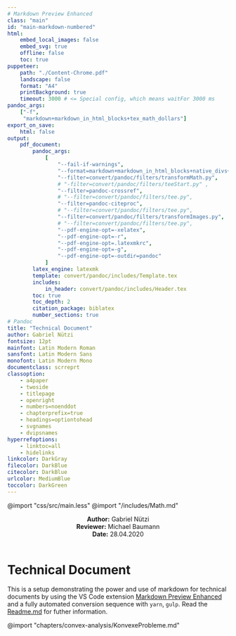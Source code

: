 ```yaml
---
# Markdown Preview Enhanced
class: "main"
id: "main-markdown-numbered"
html:
    embed_local_images: false
    embed_svg: true
    offline: false
    toc: true
puppeteer:
    path: "./Content-Chrome.pdf"
    landscape: false
    format: "A4"
    printBackground: true
    timeout: 3000 # <= Special config, which means waitFor 3000 ms
pandoc_args: 
    ["-f",
     "markdown+markdown_in_html_blocks+tex_math_dollars"]
export_on_save:
    html: false
output:
    pdf_document:
        pandoc_args:
            [
                "--fail-if-warnings",
                "--format=markdown+markdown_in_html_blocks+native_divs+raw_tex+tex_math_dollars",
                "--filter=convert/pandoc/filters/transformMath.py",
                # "-filter=convert/pandoc/filters/teeStart.py" ,
                "--filter=pandoc-crossref",
                # "--filter=convert/pandoc/filters/tee.py",
                "--filter=pandoc-citeproc",
                # "--filter=convert/pandoc/filters/tee.py",
                "--filter=convert/pandoc/filters/transformImages.py",
                # "--filter=convert/pandoc/filters/tee.py",
                "--pdf-engine-opt=-xelatex",
                "--pdf-engine-opt=-r",
                "--pdf-engine-opt=.latexmkrc",
                "--pdf-engine-opt=-g",
                "--pdf-engine-opt=-outdir=pandoc"
            ]
        latex_engine: latexmk
        template: convert/pandoc/includes/Template.tex
        includes:
            in_header: convert/pandoc/includes/Header.tex
        toc: true
        toc_depth: 2
        citation_package: biblatex
        number_sections: true  
# Pandoc
title: "Technical Document"
author: Gabriel Nützi
fontsize: 12pt
mainfont: Latin Modern Roman
sansfont: Latin Modern Sans
monofont: Latin Modern Mono
documentclass: scrreprt
classoption:
    - a4paper
    - twoside
    - titlepage
    - openright
    - numbers=noenddot
    - chapterprefix=true
    - headings=optiontohead
    - svgnames
    - dvipsnames
hyperrefoptions:
    - linktoc=all
    - hidelinks
linkcolor: DarkGray
filecolor: DarkBlue
citecolor: DarkBlue
urlcolor: MediumBlue
toccolor: DarkGreen
---
```


@import "css/src/main.less"
@import "/includes/Math.md"

<header>
<p><strong>Author:</strong> Gabriel Nützi<br>
<strong>Reviewer:</strong> Michael Baumann<br>
<strong>Date:</strong> 28.04.2020
</p>
</header>

# Technical Document

This is a setup demonstrating the power and use of markdown for technical documents by using
the VS Code extension [Markdown Preview Enhanced](https://shd101wyy.github.io/markdown-preview-enhanced) and a fully automated conversion sequence with `yarn`, `gulp`.
Read the [Readme.md](https://github.com/gabyx/TechnicalMarkdown/blob/master/Readme.md) for futher information.

@import "chapters/convex-analysis/KonvexeProbleme.md"
